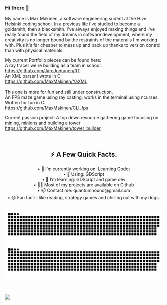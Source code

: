 ### Hi there 👋

<!--
**MaxMakinen/MaxMakinen** is a ✨ _special_ ✨ repository because its `README.md` (this file) appears on your GitHub profile.

Here are some ideas to get you started:

- 🔭 I’m currently working on ...
- 🌱 I’m currently learning ...
- 👯 I’m looking to collaborate on ...
- 🤔 I’m looking for help with ...
- 💬 Ask me about ...
- 📫 How to reach me: ...
- 😄 Pronouns: ...
- ⚡ Fun fact: ...
-->
My name is Max Mäkinen, a software engineering sudent at the Hive Helsinki coding school.
In a previous life i've studied to become a goldsmith, then a blacksmith.
I've always enjoyed making things and I've really found the field of my dreams in software development, 
where my creativity is no longer bound by the restraints of the materails I'm working with.
Plus it's far cheaper to mess up and back up thanks to version control than with physical materials.

My current Portfolio pieces can be found here:<br>
A ray tracer we're building as a team in school:<br>
https://github.com/JaroJuntunen/RT<br>
An XML parser I wrote in C:<br>
https://github.com/MaxMakinen/YaXML<br><br>
This one is more for fun and still under construction.<br>
An FPS maze game using ray casting, works in the terminal using ncurses. Written for fun in C:<br>
https://github.com/MaxMakinen/CLI_fps<br>

Current passion project: A top down resource gathering game focusing on mining, minions and building a tower<br>
https://github.com/MaxMakinen/tower_builder<br>

<div align="center" style="display: inline_block"><br>
  <h2>⚡️ A Few Quick Facts.</h2> 
  •  🔭 I’m currently working on: Learning Godot <br>
  •  💬 Using: GDScript<br>
  •  🌱 I’m learning: GDScript and game dev <br>
  •  👨‍💻 Most of my projects are available on Github <br>
  •  📫 Contact me: quantumhound@gmail.com <br>
  •  😄 Fun fact: I like reading, strategy games and chilling out with my dogs. 
</div>

<br>

![github contribution grid snake animation](https://raw.githubusercontent.com/MaxMakinen/MaxMakinen/output/github-contribution-grid-snake-dark.svg#gh-dark-mode-only)![github contribution grid snake animation](https://raw.githubusercontent.com/MaxMakinen/MaxMakinen/output/github-contribution-grid-snake.svg#gh-light-mode-only)

  
<br>

![](https://visitor-badge.glitch.me/badge?page_id=MaxMakinen.MaxMakinen)

<br>
